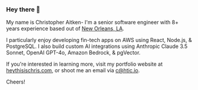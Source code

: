 ### Hey there 👋 
My name is Christopher Aitken- I'm a senior software engineer with 8+ years experience based out of [New Orleans, LA](https://en.wikipedia.org/wiki/New_Orleans).  

I particularly enjoy developing fin-tech apps on AWS using React, Node.js, & PostgreSQL. I also build custom AI integrations using Anthropic Claude 3.5 Sonnet, OpenAI GPT-4o, Amazon Bedrock, & pgVector.

If you're interested in learning more, visit my portfolio website at [heythisischris.com](https://heythisischris.com), or shoot me an email via [c@htic.io](mailto:c@htic.io).

Cheers!
